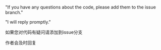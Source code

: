 

"If you have any questions about the code, please add them to the issue branch."

"I will reply promptly."

如果您对代码有疑问请添加到issue分支

作者会及时回复